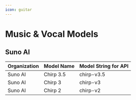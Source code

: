 ```yaml
---
icon: guitar
---
```


# Music & Vocal Models

## Suno AI

| Organization | Model Name | Model String for API |
| ------------ | ---------- | -------------------- |
| Suno AI      | Chirp 3.5  | chirp-v3.5           |
| Suno AI      | Chirp 3    | chirp-v3             |
| Suno AI      | Chirp 2    | chirp-v2             |
